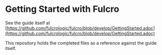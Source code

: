 # Getting Started with Fulcro

See the guide itself at [https://github.com/fulcrologic/fulcro/blob/develop/GettingStarted.adoc](https://github.com/fulcrologic/fulcro/blob/develop/GettingStarted.adoc)

This repository holds the completed files as a reference against the guide itself. 
